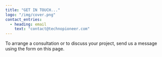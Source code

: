 ```yaml
---
title: "GET IN TOUCH..."
logo: "/img/cover.png"
contact_entries:
  - heading: email
    text: "contact@technopioneer.com"
---
```


To arrange a consultation or to discuss your project, send us a message using the form on this page.


